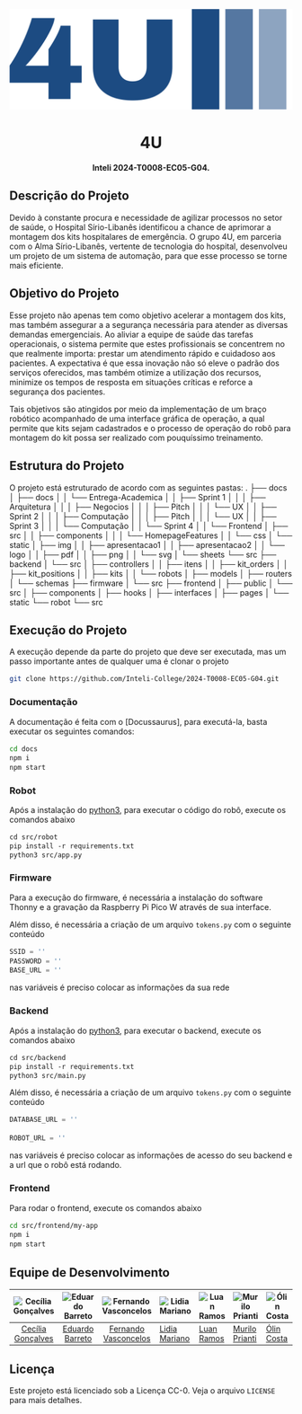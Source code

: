 <!-- Critérios -->
<!-- - [Crítico] Apresenta a estrutura do projeto (como as demais pastas estão organizadas)? -->
<!-- - [Crítico] Apresenta instruções claras de como executar o projeto e a documentação? -->
<!-- - Apresenta o objetivo do projeto? -->
<!-- - Apresenta os integrantes da equipe de desenvolvimento? -->
<!-- - Apresenta o link do Linkdin ou Github dos integrantes da equipe? -->
<!-- - Apresenta a licença Inteli do projeto (CC-0)? -->
<!-- - Apresenta os dados dos integrantes da equipe, o nome da equipe e o nome do Inteli na seção de licensa do projeto? -->
<!-- - Possui um link para o Github Pages onde a documentação pode ser localizada? -->

<p align="center">
    <img src="docs/static/img/logo/png/logo-no-background.png" alt="4U"/>
</p>
<h1 align="center">4U</h1>
<p align="center"><b>Inteli 2024-T0008-EC05-G04.</b></p>

## Descrição do Projeto

Devido à constante procura e necessidade de agilizar processos no setor de saúde, o Hospital Sírio-Libanês identificou a chance de aprimorar a montagem dos kits hospitalares de emergência. O grupo 4U, em parceria com o Alma Sírio-Libanês, vertente de tecnologia do hospital, desenvolveu um projeto de um sistema de automação, para que esse processo se torne mais eficiente.


## Objetivo do Projeto

Esse projeto não apenas tem como objetivo acelerar a montagem dos kits, mas também assegurar a a segurança necessária para atender as diversas demandas emergenciais. Ao aliviar a equipe de saúde das tarefas operacionais, o sistema permite que estes profissionais se concentrem no que realmente importa: prestar um atendimento rápido e cuidadoso aos pacientes. A expectativa é que essa inovação não só eleve o padrão dos serviços oferecidos, mas também otimize a utilização dos recursos, minimize os tempos de resposta em situações críticas e reforce a segurança dos pacientes. 

Tais objetivos são atingidos por meio da implementação de um braço robótico acompanhado de uma interface gráfica de operação, a qual permite que kits sejam cadastrados e o processo de operação do robô para montagem do kit possa ser realizado com pouquíssimo treinamento.

## Estrutura do Projeto

O projeto está estruturado de acordo com as seguintes pastas:
.
├── docs
│   ├── docs
│   │   └── Entrega-Academica
│   │       ├── Sprint 1
│   │       │   ├── Arquitetura
│   │       │   ├── Negocios
│   │       │   ├── Pitch
│   │       │   └── UX
│   │       ├── Sprint 2
│   │       │   ├── Computação
│   │       │   ├── Pitch
│   │       │   └── UX
│   │       ├── Sprint 3
│   │       │   └── Computação
│   │       └── Sprint 4
│   │           └── Frontend
│   ├── src
│   │   ├── components
│   │   │   └── HomepageFeatures
│   │   └── css
│   └── static
│       ├── img
│       │   ├── apresentacao1
│       │   ├── apresentacao2
│       │   └── logo
│       │       ├── pdf
│       │       ├── png
│       │       └── svg
│       └── sheets
└── src
    ├── backend
    │   └── src
    │       ├── controllers
    │       │   ├── itens
    │       │   ├── kit_orders
    │       │   ├── kit_positions
    │       │   ├── kits
    │       │   └── robots
    │       ├── models
    │       ├── routers
    │       └── schemas
    ├── firmware
    │   └── src
    ├── frontend
    │   ├── public
    │   └── src
    │       ├── components
    │       ├── hooks
    │       ├── interfaces
    │       ├── pages
    │       └── static
    └── robot
        └── src

## Execução do Projeto

A execução depende da parte do projeto que deve ser executada, mas um passo importante antes de qualquer uma é clonar o projeto

```sh
git clone https://github.com/Inteli-College/2024-T0008-EC05-G04.git
```

### Documentação

A documentação é feita com o [Docussaurus], para executá-la, basta executar os seguintes comandos:

```sh
cd docs
npm i
npm start
```

### Robot

Após a instalação do [python3](https://www.python.org/), para executar o código do robô, execute os comandos abaixo

```
cd src/robot
pip install -r requirements.txt
python3 src/app.py
```

### Firmware

Para a execução do firmware, é necessária a instalação do software Thonny e a gravação da Raspberry Pi Pico W através de sua interface.

Além disso, é necessária a criação de um arquivo `tokens.py` com o seguinte conteúdo

```py
SSID = ''
PASSWORD = ''
BASE_URL = ''
```

nas variáveis é preciso colocar as informações da sua rede

### Backend

Após a instalação do [python3](https://www.python.org/), para executar o backend, execute os comandos abaixo

```
cd src/backend
pip install -r requirements.txt
python3 src/main.py
```

Além disso, é necessária a criação de um arquivo `tokens.py` com o seguinte conteúdo

```py
DATABASE_URL = ''

ROBOT_URL = '' 
```

nas variáveis é preciso colocar as informações de acesso do seu backend e a url que o robô está rodando.

### Frontend

Para rodar o frontend, execute os comandos abaixo

```sh
cd src/frontend/my-app
npm i
npm start
```

## Equipe de Desenvolvimento

| ![Cecília Gonçalves](https://media.licdn.com/dms/image/D4E03AQHFDADl2nqTcA/profile-displayphoto-shrink_400_400/0/1680660675815?e=1715817600&v=beta&t=BFo5ZLvGmbYiAuvyB4BM-VPZ-AZNbZuFUXstYD2TbEo) | ![Eduardo Barreto](https://media.licdn.com/dms/image/D4D03AQHcmdXszbRiEA/profile-displayphoto-shrink_400_400/0/1674764017034?e=1715817600&v=beta&t=yEZlT7csCzV9X5hPPXbEMFqodOQdWPqENCtDb4j9KXQ) | ![Fernando Vasconcelos](https://media.licdn.com/dms/image/D4D03AQG_T8Nvtk_lNg/profile-displayphoto-shrink_400_400/0/1677155884081?e=1715817600&v=beta&t=jeDWU5tQBxQTaGhNIdBPU6Bggcj_Tft4LcbllaIcN4c) | ![Lidia Mariano](https://media.licdn.com/dms/image/D4D03AQG56mwRJ4G55g/profile-displayphoto-shrink_400_400/0/1675023865459?e=1715817600&v=beta&t=A8-s9zf8_CMeBnfyaOvnKUlDTuGIjnsBKYFkEa2FE84) | ![Luan Ramos](https://media.licdn.com/dms/image/D4D03AQF5k4FEfaI4mg/profile-displayphoto-shrink_400_400/0/1698150342373?e=1715817600&v=beta&t=B498NfoBN5UtE0gVYnZ6a9CMnkhLvvvjaugz0V2n2us) | ![Murilo Prianti](https://media.licdn.com/dms/image/D4D35AQG6W_7TsJCfoQ/profile-framedphoto-shrink_400_400/0/1655926445979?e=1711051200&v=beta&t=DtVZslhMKVngcGdEoaossz4GnvXq8cZiQDrwi2mGIgY) | ![Ólin Costa](https://media.licdn.com/dms/image/D4D03AQHMcFlvJWMv_Q/profile-displayphoto-shrink_400_400/0/1707441102331?e=1715817600&v=beta&t=BrXbtUAef7Uf0tw-Q4n2QY8lAeyA6r1sKx0hanrs0KA) |
| :-----------------------------------------------------------------------------------------------------------------------------------------------------------------------------------------------: | :---------------------------------------------------------------------------------------------------------------------------------------------------------------------------------------------: | :--------------------------------------------------------------------------------------------------------------------------------------------------------------------------------------------------: | --------------------------------------------------------------------------------------------------------------------------------------------------------------------------------------------- | ------------------------------------------------------------------------------------------------------------------------------------------------------------------------------------------ | --------------------------------------------------------------------------------------------------------------------------------------------------------------------------------------------- | ------------------------------------------------------------------------------------------------------------------------------------------------------------------------------------------ |
|                                                  [Cecília Gonçalves](https://www.linkedin.com/in/cec%C3%ADlia-alonso-gon%C3%A7alves-3aa4bb271/)                                                   |                                                                 [Eduardo Barreto](https://www.linkedin.com/in/eduardosbarreto/)                                                                 |                                                      [Fernando Vasconcelos](https://www.linkedin.com/in/fernando-antonio-s-c-de-vasconcellos/)                                                       | [Lidia Mariano](https://www.linkedin.com/in/lidiamariano/)                                                                                                                                    | [Luan Ramos](https://www.linkedin.com/in/luan-ramos-de-mello-253b28268/)                                                                                                                   | [Murilo Prianti](https://www.linkedin.com/in/murilo-prianti-0073111a1/)                                                                                                                       | [Ólin Costa](https://www.linkedin.com/in/%C3%B3lin-medeiros-costa-b0a1b426a/)                                                                                                              |

## Licença

Este projeto está licenciado sob a Licença CC-0. Veja o arquivo `LICENSE` para mais detalhes.
